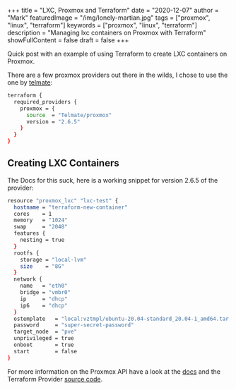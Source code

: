 +++
title = "LXC, Proxmox and Terraform"
date = "2020-12-07"
author = "Mark"
featuredImage = "/img/lonely-martian.jpg"
tags = ["proxmox", "linux", "terraform"]
keywords = ["proxmox", "linux", "terraform"]
description = "Managing lxc containers on Proxmox with Terraform"
showFullContent = false
draft = false
+++

Quick post with an example of using Terraform to create LXC containers on
Proxmox.

There are a few proxmox providers out there in the wilds, I chose to use the one
by [telmate](https://github.com/Telmate/terraform-provider-proxmox):

```bash
terraform {
  required_providers {
    proxmox = {
      source  = "Telmate/proxmox"
      version = "2.6.5"
    }
  }
}
```

## Creating LXC Containers

The Docs for this suck, here is a working snippet for version 2.6.5 of the
provider:

```bash
resource "proxmox_lxc" "lxc-test" {
  hostname = "terraform-new-container"
  cores    = 1
  memory   = "1024"
  swap     = "2048"
  features {
    nesting = true
  }
  rootfs {
    storage = "local-lvm"
    size    = "8G"
  }
  network {
    name   = "eth0"
    bridge = "vmbr0"
    ip     = "dhcp"
    ip6    = "dhcp"
  }
  ostemplate   = "local:vztmpl/ubuntu-20.04-standard_20.04-1_amd64.tar.gz"
  password     = "super-secret-password"
  target_node  = "pve"
  unprivileged = true
  onboot       = true
  start        = false
}
```

For more information on the Proxmox API have a look at the
[docs](https://pve.proxmox.com/pve-docs/api-viewer/index.html#/nodes/{node}/lxc)
and the Terraform Provider [source
code](https://github.com/Telmate/terraform-provider-proxmox/blob/master/proxmox/resource_lxc.go).
